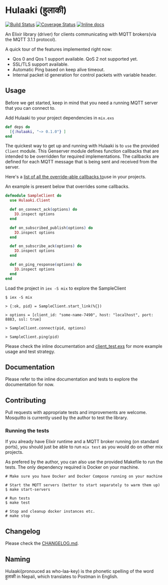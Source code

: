 # Hulaaki (हुलाकी)

[![Build Status](https://travis-ci.org/suvash/hulaaki.svg?branch=master)](https://travis-ci.org/suvash/hulaaki?branch=master)
[![Coverage Status](https://coveralls.io/repos/suvash/hulaaki/badge.svg?branch=master)](https://coveralls.io/r/suvash/hulaaki?branch=master)
[![Inline docs](http://inch-ci.org/github/suvash/hulaaki.svg?branch=master)](http://inch-ci.org/github/suvash/hulaaki?branch=master)

An Elixir library (driver) for clients communicating with MQTT
brokers(via the MQTT 3.1.1 protocol).

A quick tour of the features implemented right now:
- Qos 0 and Qos 1 support available. QoS 2 not supported yet.
- SSL/TLS support available.
- Automatic Ping based on keep alive timeout.
- Internal packet id generation for control packets with variable header.

## Usage

Before we get started, keep in mind that you need a running MQTT
server that you can connect to.

Add Hulaaki to your project dependencies in `mix.exs`

```elixir
def deps do
  [{:hulaaki, "~> 0.1.0"} ]
end
```

The quickest way to get up and running with Hulaaki is to `use` the
provided `Client` module. This Genserver module defines function
callbacks that are intended to be overridden for required
implementations. The callbacks are defined for each MQTT message that
is being sent and received from the server.

Here's a [list of all the override-able callbacks to](lib/hulaaki/client.ex#L292-L318)use in your projects.

An example is present below that overrides some callbacks.

```elixir
defmodule SampleClient do
  use Hulaaki.Client

  def on_connect_ack(options) do
    IO.inspect options
  end

  def on_subscribed_publish(options) do
    IO.inspect options
  end

  def on_subscribe_ack(options) do
    IO.inspect options
  end

  def on_ping_response(options) do
    IO.inspect options
  end
end
```

Load the project in `iex -S mix` to explore the SampleClient

```
$ iex -S mix

> {:ok, pid} = SampleClient.start_link(%{})

> options = [client_id: "some-name-7490", host: "localhost", port: 8883, ssl: true]

> SampleClient.connect(pid, options)

> SampleClient.ping(pid)

```

Please check the inline documentation
and [client_test.exs](test/hulaaki/client_test.exs) for more example
usage and test strategy.

## Documentation

Please refer to the inline documentation and tests to explore the
documentation for now.

## Contributing

Pull requests with appropriate tests and improvements are welcome.
Mosquitto is currently used by the author to test the library.

### Running the tests

If you already have Elixir runtime and a MQTT broker running (on
standard ports), you should just be able to run `mix test` as you
would do on other mix projects.

As prefered by the author, you can also use the provided Makefile to
run the tests. The only dependency required is Docker on your machine.
```
# Make sure you have Docker and Docker Compose running on your machine

# Start the MQTT servers (better to start separately to warm them up)
$ make start-servers

# Run tests
$ make test

# Stop and cleanup docker instances etc.
# make stop
```

## Changelog

Please check the [CHANGELOG.md](https://github.com/suvash/hulaaki/blob/master/CHANGELOG.md).

## Naming

Hulaaki(pronouced as who-laa-key) is the phonetic spelling of the word
हुलाकी in Nepali, which translates to Postman in English.
